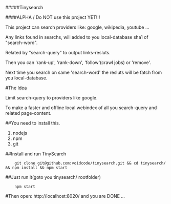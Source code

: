 #####Tinysearch

####ALPHA / Do NOT use this project YET!!!


This project can search providers like: google, wikipedia, youtube ...

Any links found in searchs, will added to you local-database sha1 of "search-word".

Related by "search-query" to output links-resluts.

Then you can 'rank-up', 'rank-down', 'follow'(crawl jobs) or 'remove'.

Next time you search on same 'search-word' the resluts will be fatch from you local-database.


#The Idea

Limit search-query to providers like google.

To make a faster and offline local webindex of all you search-query and related page-content.



##You need to install this. 
1. nodejs
2. npm 
3. git


##Install and run TinySearch

```
    git clone git@github.com:voidcode/tinysearch.git && cd tinysearch/ && npm install && npm start
```


##Just run it(goto you tinysearch/ rootfolder)

```
    npm start
```


#Then open: http://localhost:8020/ and you are DONE ...